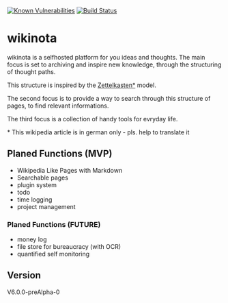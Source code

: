 [![Known Vulnerabilities](https://snyk.io/test/github/wikinota/wikinota/badge.svg?targetFile=package.json)](https://snyk.io/test/github/wikinota/wikinota?targetFile=package.json)
[![Build Status](https://travis-ci.org/wikinota/wikinota.svg?branch=master)](https://travis-ci.org/wikinota/wikinota)

# wikinota
wikinota is a selfhosted platform for you ideas and thoughts.
The main focus is set to archiving and inspire new knowledge, through the structuring of thought paths.

This structure is inspired by the [Zettelkasten*](https://de.wikipedia.org/wiki/Zettelkasten) model.

The second focus is to provide a way to search through this structure of pages, to find relevant informations.

The third focus is a collection of handy tools for evryday life.

\* This wikipedia article is in german only - pls. help to translate it

## Planed Functions (MVP)
- Wikipedia Like Pages with Markdown
- Searchable pages
- plugin system
- todo
- time logging
- project management
### Planed Functions (FUTURE)
- money log
- file store for bureaucracy (with OCR)
- quantified self monitoring


## Version
V6.0.0-preAlpha-0
